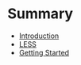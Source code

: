 # Summary

* [Introduction](introduction.md)
* [LESS](less.md)
* [Getting Started](getting_started.md)


